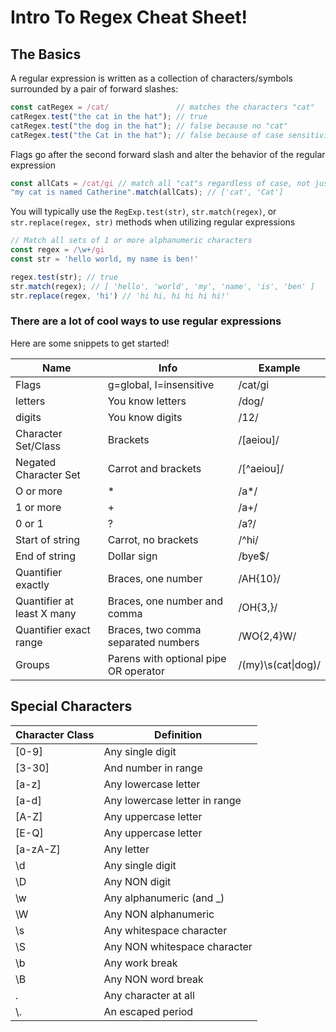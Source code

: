 # Intro To Regex Cheat Sheet!

## The Basics

A regular expression is written as a collection of characters/symbols surrounded by a pair of forward slashes:

```js
const catRegex = /cat/               // matches the characters "cat"
catRegex.test("the cat in the hat"); // true
catRegex.test("the dog in the hat"); // false because no "cat"
catRegex.test("the Cat in the hat"); // false because of case sensitivity
```

Flags go after the second forward slash and alter the behavior of the regular expression

```js
const allCats = /cat/gi // match all "cat"s regardless of case, not just the first one
"my cat is named Catherine".match(allCats); // ['cat', 'Cat']
```

You will typically use the `RegExp.test(str)`, `str.match(regex)`, or `str.replace(regex, str)` methods when utilizing regular expressions

```js
// Match all sets of 1 or more alphanumeric characters
const regex = /\w+/gi
const str = 'hello world, my name is ben!'

regex.test(str); // true
str.match(regex); // [ 'hello', 'world', 'my', 'name', 'is', 'ben' ]
str.replace(regex, 'hi') // 'hi hi, hi hi hi hi!'
```

### There are a lot of cool ways to use regular expressions

Here are some snippets to get started! 

| **Name**                   | **Info**                              | **Example**        |
|----------------------------|---------------------------------------|--------------------|
| Flags                      | g=global, I=insensitive               | /cat/gi            |
| letters                    | You know letters                      | /dog/              |
| digits                     | You know digits                       | /12/               |
| Character Set/Class        | Brackets                              | /[aeiou]/          |
| Negated Character Set      | Carrot and brackets                   | /[^aeiou]/         |
| O or more                  | *                                     | /a*/               |
| 1 or more                  | +                                     | /a+/               |
| 0 or 1                     | ?                                     | /a?/               |
| Start of string            | Carrot, no brackets                   | /^hi/              |
| End of string              | Dollar sign                           | /bye$/             |
| Quantifier exactly         | Braces, one number                    | /AH{10}/           |
| Quantifier at least X many | Braces, one number and comma          | /OH{3,}/           |
| Quantifier exact range     | Braces, two comma separated numbers   | /WO{2,4}W/         |
| Groups                     | Parens with optional pipe OR operator | /(my)\s(cat\|dog)/ |


## Special Characters 

| Character Class | Definition                    |
|-----------------|-------------------------------|
| [0-9]           | Any single digit              |
| [3-30]          | And number in range           |
| [a-z]           | Any lowercase letter          |
| [a-d]           | Any lowercase letter in range |
| [A-Z]           | Any uppercase letter          |
| [E-Q]           | Any uppercase letter          |
| [a-zA-Z]        | Any letter                    |
| \d              | Any single digit              |
| \D              | Any NON digit                 |
| \w              | Any alphanumeric (and _)      |
| \W              | Any NON alphanumeric          |
| \s              | Any whitespace character      |
| \S              | Any NON whitespace character  |
| \b              | Any work break                |
| \B              | Any NON word break            |
| .               | Any character at all          |
| \\.              | An escaped period             |